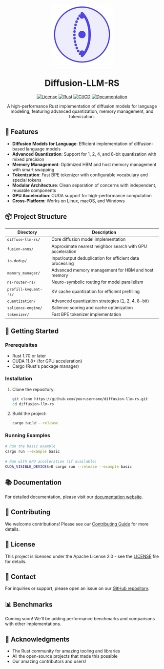<div align="center">
  <img src="assets/logo.svg" alt="Diffusion-LLM-RS Logo" width="200"/>
  
  # Diffusion-LLM-RS

  [![License](https://img.shields.io/badge/License-Apache%202.0-blue.svg)](https://opensource.org/licenses/Apache-2.0)
  [![Rust](https://img.shields.io/badge/rust-1.70%2B-blue?logo=rust)](https://www.rust-lang.org/)
  [![CI/CD](https://github.com/yourusername/diffusion-llm-rs/actions/workflows/ci.yml/badge.svg)](https://github.com/yourusername/diffusion-llm-rs/actions)
  [![Documentation](https://img.shields.io/badge/docs-latest-blue.svg)](https://yourusername.github.io/diffusion-llm-rs)

  A high-performance Rust implementation of diffusion models for language modeling, featuring advanced quantization, memory management, and tokenization.
</div>

## 🚀 Features

- **Diffusion Models for Language**: Efficient implementation of diffusion-based language models
- **Advanced Quantization**: Support for 1, 2, 4, and 8-bit quantization with mixed precision
- **Memory Management**: Optimized HBM and host memory management with smart swapping
- **Tokenization**: Fast BPE tokenizer with configurable vocabulary and special tokens
- **Modular Architecture**: Clean separation of concerns with independent, reusable components
- **GPU Acceleration**: CUDA support for high-performance computation
- **Cross-Platform**: Works on Linux, macOS, and Windows

## 📦 Project Structure

| Directory | Description |
|-----------|-------------|
| `diffuse-llm-rs/` | Core diffusion model implementation |
| `fusion-anns/` | Approximate nearest neighbor search with GPU acceleration |
| `io-dedup/` | Input/output deduplication for efficient data processing |
| `memory_manager/` | Advanced memory management for HBM and host memory |
| `ns-router-rs/` | Neuro-symbolic routing for model parallelism |
| `prefill-kvquant-rs/` | KV cache quantization for efficient prefilling |
| `quantization/` | Advanced quantization strategies (1, 2, 4, 8-bit) |
| `salience-engine/` | Salience scoring and cache optimization |
| `tokenizer/` | Fast BPE tokenizer implementation |

## 🚀 Getting Started

### Prerequisites

- Rust 1.70 or later
- CUDA 11.8+ (for GPU acceleration)
- Cargo (Rust's package manager)

### Installation

1. Clone the repository:
   ```bash
   git clone https://github.com/yourusername/diffusion-llm-rs.git
   cd diffusion-llm-rs
   ```

2. Build the project:
   ```bash
   cargo build --release
   ```

### Running Examples

```bash
# Run the basic example
cargo run --example basic

# Run with GPU acceleration (if available)
CUDA_VISIBLE_DEVICES=0 cargo run --release --example basic
```

## 📚 Documentation

For detailed documentation, please visit our [documentation website](https://yourusername.github.io/diffusion-llm-rs).

## 🤝 Contributing

We welcome contributions! Please see our [Contributing Guide](CONTRIBUTING.md) for more details.

## 📄 License

This project is licensed under the Apache License 2.0 - see the [LICENSE](LICENSE) file for details.

## 📧 Contact

For inquiries or support, please open an issue on our [GitHub repository](https://github.com/yourusername/diffusion-llm-rs).

## 📊 Benchmarks

Coming soon! We'll be adding performance benchmarks and comparisons with other implementations.

## 🙏 Acknowledgments

- The Rust community for amazing tooling and libraries
- All the open-source projects that made this possible
- Our amazing contributors and users!
